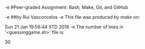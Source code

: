 -e #Peer-graded Assignment: Bash, Make, Git, and GitHub

-e ##by Rui Vasconcelos
-e 
This file was produced by *make* on:

Sun 21 Jan 19:56:44 STD 2018
-e 
The number of lines in '<guessinggame.sh>' file is:

30
